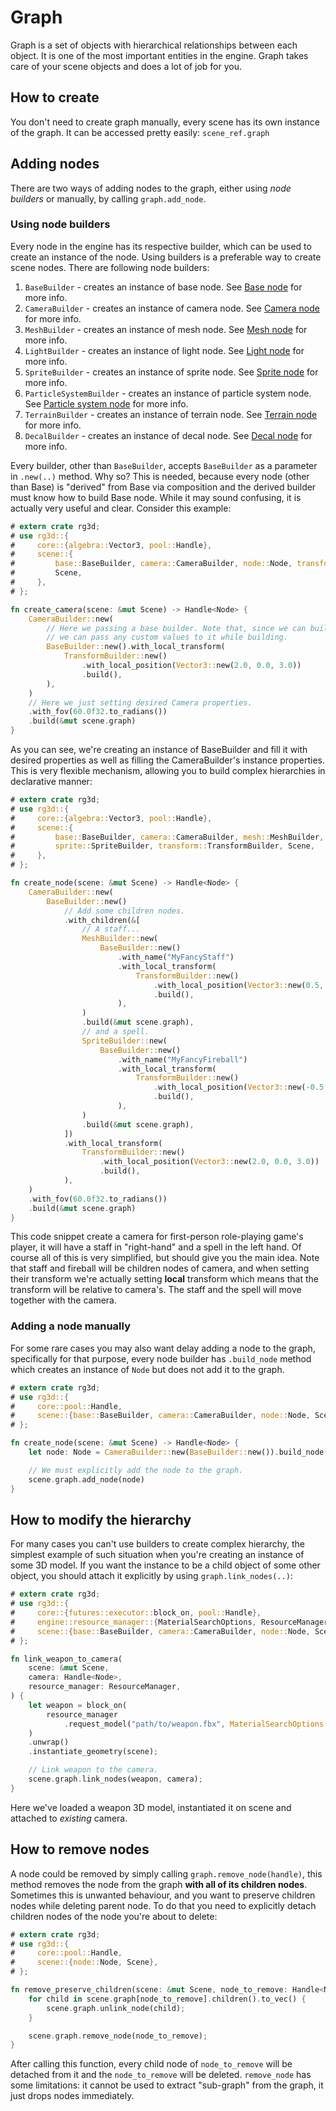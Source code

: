 # Graph

Graph is a set of objects with hierarchical relationships between each object. It is one of the most important 
entities in the engine. Graph takes care of your scene objects and does a lot of job for you.

## How to create

You don't need to create graph manually, every scene has its own instance of the graph. It can be accessed pretty
easily: `scene_ref.graph`

## Adding nodes

There are two ways of adding nodes to the graph, either using _node builders_ or manually, by calling `graph.add_node`.

### Using node builders

Every node in the engine has its respective builder, which can be used to create an instance of the node. Using
builders is a preferable way to create scene nodes. There are following node builders:

1) `BaseBuilder` - creates an instance of base node. See [Base node](./base_node.md) for more info.
2) `CameraBuilder` - creates an instance of camera node. See [Camera node](./camera_node.md) for more info.
3) `MeshBuilder` - creates an instance of mesh node. See [Mesh node](./mesh_node.md) for more info.
4) `LightBuilder` - creates an instance of light node. See [Light node](./light_node.md) for more info.
5) `SpriteBuilder` - creates an instance of sprite node. See [Sprite node](./sprite_node.md) for more info.
6) `ParticleSystemBuilder` - creates an instance of particle system node. 
See [Particle system node](./particle_system_node.md) for more info.
7) `TerrainBuilder` - creates an instance of terrain node. See [Terrain node](./terrain_node.md) for more info.
8) `DecalBuilder` - creates an instance of decal node. See [Decal node](./decal_node.md) for more info.

Every builder, other than `BaseBuilder`, accepts `BaseBuilder` as a parameter in `.new(..)` method. Why so?
This is needed, because every node (other than Base) is "derived" from Base via composition and the derived
builder must know how to build Base node. While it may sound confusing, it is actually very useful and clear.
Consider this example:

```rust
# extern crate rg3d;
# use rg3d::{
#     core::{algebra::Vector3, pool::Handle},
#     scene::{
#         base::BaseBuilder, camera::CameraBuilder, node::Node, transform::TransformBuilder,
#         Scene,
#     },
# };

fn create_camera(scene: &mut Scene) -> Handle<Node> {
    CameraBuilder::new(
        // Here we passing a base builder. Note that, since we can build Base node separately
        // we can pass any custom values to it while building.
        BaseBuilder::new().with_local_transform(
            TransformBuilder::new()
                .with_local_position(Vector3::new(2.0, 0.0, 3.0))
                .build(),
        ),
    ) 
    // Here we just setting desired Camera properties.
    .with_fov(60.0f32.to_radians())
    .build(&mut scene.graph)
}
```

As you can see, we're creating an instance of BaseBuilder and fill it with desired properties as well as filling
the CameraBuilder's instance properties. This is very flexible mechanism, allowing you to build complex hierarchies
in declarative manner:

```rust
# extern crate rg3d;
# use rg3d::{
#     core::{algebra::Vector3, pool::Handle},
#     scene::{
#         base::BaseBuilder, camera::CameraBuilder, mesh::MeshBuilder, node::Node,
#         sprite::SpriteBuilder, transform::TransformBuilder, Scene,
#     },
# };

fn create_node(scene: &mut Scene) -> Handle<Node> {
    CameraBuilder::new(
        BaseBuilder::new()
            // Add some children nodes.
            .with_children(&[
                // A staff...
                MeshBuilder::new(
                    BaseBuilder::new()
                        .with_name("MyFancyStaff")
                        .with_local_transform(
                            TransformBuilder::new()
                                .with_local_position(Vector3::new(0.5, 0.5, 1.0))
                                .build(),
                        ),
                )
                .build(&mut scene.graph),
                // and a spell.
                SpriteBuilder::new(
                    BaseBuilder::new()
                        .with_name("MyFancyFireball")
                        .with_local_transform(
                            TransformBuilder::new()
                                .with_local_position(Vector3::new(-0.5, 0.5, 1.0))
                                .build(),
                        ),
                )
                .build(&mut scene.graph),
            ])
            .with_local_transform(
                TransformBuilder::new()
                    .with_local_position(Vector3::new(2.0, 0.0, 3.0))
                    .build(),
            ),
    )
    .with_fov(60.0f32.to_radians())
    .build(&mut scene.graph)
}
```

This code snippet create a camera for first-person role-playing game's player, it will have a staff in "right-hand"
and a spell in the left hand. Of course all of this is very simplified, but should give you the main idea. Note
that staff and fireball will be children nodes of camera, and when setting their transform we're actually setting
**local** transform which means that the transform will be relative to camera's. The staff and the spell will move
together with the camera.

### Adding a node manually

For some rare cases you may also want delay adding a node to the graph, specifically for that purpose, every node 
builder has `.build_node` method which creates an instance of `Node`  but does not add it to the graph.

```rust
# extern crate rg3d;
# use rg3d::{
#     core::pool::Handle,
#     scene::{base::BaseBuilder, camera::CameraBuilder, node::Node, Scene},
# };

fn create_node(scene: &mut Scene) -> Handle<Node> {
    let node: Node = CameraBuilder::new(BaseBuilder::new()).build_node();

    // We must explicitly add the node to the graph.
    scene.graph.add_node(node)
}
```

## How to modify the hierarchy

For many cases you can't use builders to create complex hierarchy, the simplest example of such situation when 
you're creating an instance of some 3D model. If you want the instance to be a child object of some other object,
you should attach it explicitly by using `graph.link_nodes(..)`:

```rust
# extern crate rg3d;
# use rg3d::{
#     core::{futures::executor::block_on, pool::Handle},
#     engine::resource_manager::{MaterialSearchOptions, ResourceManager},
#     scene::{base::BaseBuilder, camera::CameraBuilder, node::Node, Scene},
# };

fn link_weapon_to_camera(
    scene: &mut Scene,
    camera: Handle<Node>,
    resource_manager: ResourceManager,
) {
    let weapon = block_on(
        resource_manager
            .request_model("path/to/weapon.fbx", MaterialSearchOptions::RecursiveUp),
    )
    .unwrap()
    .instantiate_geometry(scene);

    // Link weapon to the camera.
    scene.graph.link_nodes(weapon, camera);
}
```

Here we've loaded a weapon 3D model, instantiated it on scene and attached to _existing_ camera. 

## How to remove nodes

A node could be removed by simply calling `graph.remove_node(handle)`, this method removes the node from the 
graph **with all of its children nodes**. Sometimes this is unwanted behaviour, and you want to preserve children
nodes while deleting parent node. To do that you need to explicitly detach children nodes of the node you're about
to delete:

```rust
# extern crate rg3d;
# use rg3d::{
#     core::pool::Handle,
#     scene::{node::Node, Scene},
# };

fn remove_preserve_children(scene: &mut Scene, node_to_remove: Handle<Node>) {
    for child in scene.graph[node_to_remove].children().to_vec() {
        scene.graph.unlink_node(child);
    }

    scene.graph.remove_node(node_to_remove);
}
```

After calling this function, every child node of `node_to_remove` will be detached from it and the `node_to_remove`
will be deleted. `remove_node` has some limitations: it cannot be used to extract "sub-graph" from the graph, it
just drops nodes immediately. 